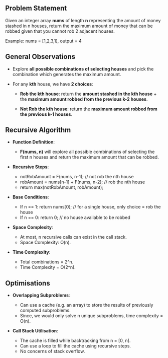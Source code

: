 ## Problem Statement

Given an integer array **nums** of length **n** representing the amount of money stashed in n houses, return the maximum amount of money that can be robbed given that you cannot rob 2 adjacent houses.

Example: nums = [1,2,3,1], output = 4

## General Observations

- Explore **all possible combinations of selecting houses** and pick the combination which generates the maximum amount. 

- For any **kth** house, we have **2 choices**:

	- **Rob the kth house**: return the **amount stashed in the kth house** + the **maximum amount robbed from the previous k-2 houses**.

	 - **Not Rob the kth house**: return the **maximum amount robbed from the previous k-1 houses**.

## Recursive Algorithm

- **Function Definition**: 
	- **F(nums, n)** will explore all possible combinations of selecting the first n houses and return the maximum amount that can be robbed.

- **Recursive Steps**:
	- notRobAmount = F(nums, n-1); // not rob the nth house
	- robAmount = nums[n-1] + F(nums, n-2); // rob the nth house
	- return max(notRobAmount, robAmount);

- **Base Conditions**:
	- If n == 1: return nums[0]; // for a single house, only choice = rob the house
	- If n == 0: return 0; // no house available to be robbed

- **Space Complexity**: 
	- At most, n recursive calls can exist in the call stack.
	- Space Complexity: O(n).

- **Time Complexity**: 
	- Total combinations = 2^n.
	- Time Complexity = O(2^n).

## Optimisations

- **Overlapping Subproblems**: 
	- Can use a cache (e.g. an array) to store the results of previously computed subproblems.
	- Since, we would only solve n unique subproblems, time complexity = O(n).

- **Call Stack Utilisation**:
	- The cache is filled while backtracking from n = [0, n]. 
	- Can use a loop to fill the cache using recursive steps.
	- No concerns of stack overflow.